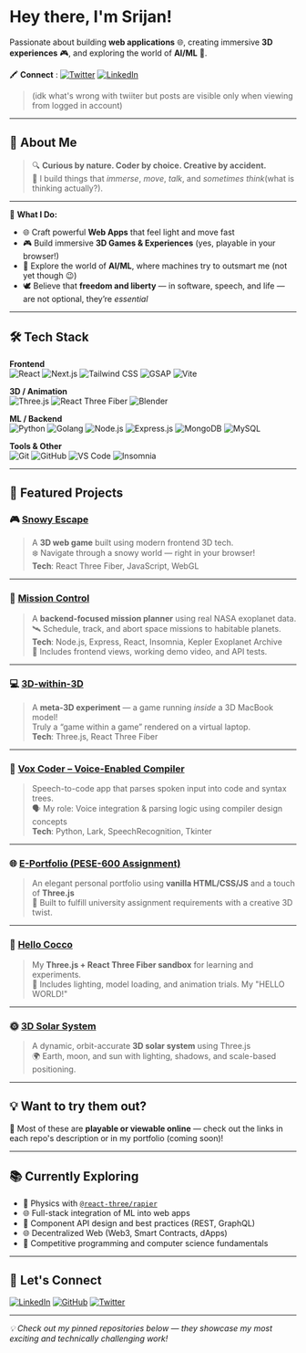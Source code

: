 # Hey there, I'm Srijan!

Passionate about building **web applications** 🌐, creating immersive **3D experiences** 🎮, and exploring the world of **AI/ML** 🤖.

🖍️ **Connect** : [![Twitter](https://img.shields.io/badge/-Twitter-1DA1F2?style=flat&logo=twitter&logoColor=white)](https://x.com/srijancs) [![LinkedIn](https://img.shields.io/badge/-LinkedIn-0077B5?style=flat&logo=linkedin&logoColor=white)](https://www.linkedin.com/in/srijan-petwal/)

                

> (idk what's wrong with twiiter but posts are visible only when viewing from logged in account)
---

## 🧠 About Me

> 🔍 **Curious by nature. Coder by choice. Creative by accident.**  
> 🎯 I build things that *immerse*, *move*, *talk*, and *sometimes think*(what is thinking actually?).  

---

🧩 **What I Do:**

- 🌐 Craft powerful **Web Apps** that feel light and move fast  
- 🎮 Build immersive **3D Games & Experiences** (yes, playable in your browser!)  
- 🤖 Explore the world of **AI/ML**, where machines try to outsmart me (not yet though 😉)  
- 🕊️ Believe that **freedom and liberty** — in software, speech, and life — are not optional, they’re *essential*
---

## 🛠️ Tech Stack

**Frontend**  
![React](https://img.shields.io/badge/-React-61DAFB?style=flat&logo=react&logoColor=white)
![Next.js](https://img.shields.io/badge/-Next.js-000000?style=flat&logo=nextdotjs&logoColor=white)
![Tailwind CSS](https://img.shields.io/badge/-Tailwind-06B6D4?style=flat&logo=tailwindcss&logoColor=white)
![GSAP](https://img.shields.io/badge/-GSAP-88CE02?style=flat&logo=greensock&logoColor=white)
![Vite](https://img.shields.io/badge/-Vite-646CFF?style=flat&logo=vite&logoColor=white)

**3D / Animation**  
![Three.js](https://img.shields.io/badge/-Three.js-000000?style=flat&logo=three.js&logoColor=white)
![React Three Fiber](https://img.shields.io/badge/-React%20Three%20Fiber-000?style=flat)
![Blender](https://img.shields.io/badge/-Blender-F5792A?style=flat&logo=blender&logoColor=white)

**ML / Backend**  
![Python](https://img.shields.io/badge/-Python-3776AB?style=flat&logo=python&logoColor=white)
![Golang](https://img.shields.io/badge/-Go-00ADD8?style=flat&logo=go&logoColor=white)
![Node.js](https://img.shields.io/badge/-Node.js-339933?style=flat&logo=node.js&logoColor=white)
![Express.js](https://img.shields.io/badge/-Express.js-000000?style=flat&logo=express&logoColor=white)
![MongoDB](https://img.shields.io/badge/-MongoDB-47A248?style=flat&logo=mongodb&logoColor=white)
![MySQL](https://img.shields.io/badge/-MySQL-4479A1?style=flat&logo=mysql&logoColor=white)

**Tools & Other**  
![Git](https://img.shields.io/badge/-Git-F05032?style=flat&logo=git&logoColor=white)
![GitHub](https://img.shields.io/badge/-GitHub-181717?style=flat&logo=github&logoColor=white)
![VS Code](https://img.shields.io/badge/-VS%20Code-007ACC?style=flat&logo=visual-studio-code&logoColor=white)
![Insomnia](https://img.shields.io/badge/-Insomnia-4000BF?style=flat&logo=insomnia&logoColor=white)

---

## 🌟 Featured Projects

### 🎮 [Snowy Escape](https://github.com/Srijan-Petwal/snowy-escape)
> A **3D web game** built using modern frontend 3D tech.  
> ❄️ Navigate through a snowy world — right in your browser!  
> **Tech**: React Three Fiber, JavaScript, WebGL

---

### 🚀 [Mission Control](https://github.com/Srijan-Petwal/mission-control)
> A **backend-focused mission planner** using real NASA exoplanet data.  
> 🛰️ Schedule, track, and abort space missions to habitable planets.  
> **Tech**: Node.js, Express, React, Insomnia, Kepler Exoplanet Archive  
> 📸 Includes frontend views, working demo video, and API tests.

---
### 💻 [3D-within-3D](https://github.com/Srijan-Petwal/3D-within-3D)
> A **meta-3D experiment** — a game running *inside* a 3D MacBook model!  
> Truly a “game within a game” rendered on a virtual laptop.  
> **Tech**: Three.js, React Three Fiber

---

### 🧠 [Vox Coder – Voice-Enabled Compiler](https://github.com/Pranav-Uniyal/Vox-Coder-Voice-Enabled-Compiler)
> Speech-to-code app that parses spoken input into code and syntax trees.  
> 🗣️ My role: Voice integration & parsing logic using compiler design concepts  
> **Tech**: Python, Lark, SpeechRecognition, Tkinter

---

### 🌐 [E-Portfolio (PESE-600 Assignment)](https://github.com/Srijan-Petwal/Eportfolio-assign)
> An elegant personal portfolio using **vanilla HTML/CSS/JS** and a touch of **Three.js**  
> 📘 Built to fulfill university assignment requirements with a creative 3D twist.

---

### 🔬 [Hello Cocco](https://github.com/Srijan-Petwal/hello-cocco)
> My **Three.js + React Three Fiber sandbox** for learning and experiments.  
> 🧪 Includes lighting, model loading, and animation trials.
> My "HELLO WORLD!"
---

### 🌞 [3D Solar System](https://github.com/Srijan-Petwal/3D-Solar-System)
> A dynamic, orbit-accurate **3D solar system** using Three.js  
> 🌍 Earth, moon, and sun with lighting, shadows, and scale-based positioning.

---

## 💡 Want to try them out?

🔗 Most of these are **playable or viewable online** — check out the links in each repo's description or in my portfolio (coming soon)!

---

## 📚 Currently Exploring

- 🤿 Physics with [`@react-three/rapier`](https://github.com/pmndrs/react-three-rapier)
- 🌐 Full-stack integration of ML into web apps
- 🔌 Component API design and best practices (REST, GraphQL)
- 🌐 Decentralized Web (Web3, Smart Contracts, dApps)
- 🧪 Competitive programming and computer science fundamentals

---

## 💬 Let's Connect

[![LinkedIn](https://img.shields.io/badge/-LinkedIn-0077B5?style=flat&logo=linkedin&logoColor=white)](http://www.linkedin.com/in/srijan-petwal)
[![GitHub](https://img.shields.io/badge/-GitHub-181717?style=flat&logo=github&logoColor=white)](https://github.com/Srijan-Petwal)
[![Twitter](https://img.shields.io/badge/-Twitter-1DA1F2?style=flat&logo=twitter&logoColor=white)](https://x.com/srijancs)

---

_💡 Check out my pinned repositories below — they showcase my most exciting and technically challenging work!_
